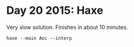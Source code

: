 # Day 20 2015: Haxe

Very slow solution. Finishes in about 10 minutes.

```
haxe --main Aoc --interp
```
